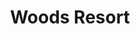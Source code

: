 ---
layout: location
title: Woods Resort
keywords: resort stay
cover_image: "/properties/Woods Resort/1.jpg"
images_src: Woods Resort
price: ₹2,499
area: Mudigere
rating: 5
description: Unveiled by the mist-shrouded hills of Chikmagalur, an enchanting escape awaits. Imagine this, crisp mountain air filling your lungs, a tapestry of emerald green that ignites your inner artist, and a sanctuary that restores your sense of self. Welcome to Woods, your intimate retreat with just 6 luxurious rooms, each framing a breathtaking panorama of Chikmagalur's dreamlike scenery. Wake gently to the melody of birdsong and the whispers of the forest. Unwind in our spacious, modern-tropical havens, designed to connect you seamlessly with the mesmerizing surroundings. Immerse yourself in nature's embrace – a stay at Woods promises to rejuvenate your mind, body, and soul. And for the adventurous spirit, the captivating mountain ranges of Chikmagalur offer thrilling trekking trails waiting to be explored.
district: Chikmagalur
total-occupancy: 32
rooms: 6
stay-type: Resort
accomodation: [
    [1 Mountain View Room, 4, 2, shop],
    [3 Family Rooms, 14, 7, house-door], 
    [1 Family Dormitory, 6, 3, shop],
    [1 Dormitory, 8, 4, house-door]
]
pricing: [
    [BASIC PACKAGE, 2499, Stay | Breakfast | Activities | Hi-tea | Veg Snacks],
    [STANDARD PACKAGE, 3499, Stay | All Meals | Activities | Hi-tea | Veg Snacks]
]
ameneties: [
    [ fa-solid fa-plug-circle-plus,Power Backup],
    [ fa-solid fa-snowflake,Refrigerator],
    [ fa-solid fa-clapperboard,Microwave],
    [ fa-solid fa-wifi ,Wi-Fi],
    [ fa-solid fa-shower ,Shower],
    [ fa-solid fa-shower,Restaurant],
    [ fa-solid fa-tv, TV],
    [ fa-solid fa-person-swimming,Swimming Pool],
    [ fa-solid fa-hot-tub-person,Hot Water]
]
activities: [ 
    [ fa-solid fa-fire,Bonfire & Music],
    [ fa-solid fa-chess-knight, Chess],
    [ fa-solid fa-person-drowning,Mud Kabbaddi],
    [ fa-solid fa-person-swimming, Swimming], 
    [ fa-solid fa-volleyball,Volleyball], 
    [ fa-solid fa-person-walking,Nature Walk],
    [ fa-solid fa-tower-observation,Private View Point], 
    [ fa-solid fa-dove,Bird Watch], 
    [ fa-solid fa-truck-pickup,Jeep-ride]
]
locations: [Bettada Byreswars(8KM), Magajahalli Falls(9KM), Devarmane Betta(10KM), Devarmane Water Falls(12KM), Ethinabhuja Trek(15KM), Devrundha (Hoysala Dynasty Origin)(5KM)
]
breakfast: [Neer Dosa, item2, item3, item4]
lunch: [item1, item2, item3, item4]
dinner: [item1, item2, item3, item4]
tnc: ["Yes","Yes","Yes", "Yes", 12:00PM-11:00AM]
---